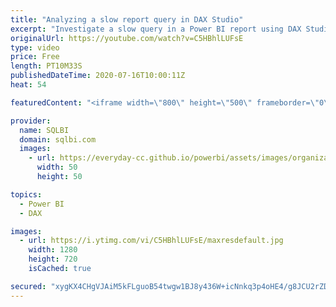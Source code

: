 ```yaml
---
title: "Analyzing a slow report query in DAX Studio"
excerpt: "Investigate a slow query in a Power BI report using DAX Studio, looking at the query plan and the server timings. How to learn DAX: https://www.sqlbi.com/guides/dax/ DAX Studio: https://daxstudio.org/ Optimizing DAX Workshop: https://www.sqlbi.com/p/optimizing-dax-video-course/"
originalUrl: https://youtube.com/watch?v=C5HBhlLUFsE
type: video
price: Free
length: PT10M33S
publishedDateTime: 2020-07-16T10:00:11Z
heat: 54

featuredContent: "<iframe width=\"800\" height=\"500\" frameborder=\"0\" src=\"https://www.youtube.com/embed/C5HBhlLUFsE\" allow=\"accelerometer; autoplay; encrypted-media; gyroscope; picture-in-picture\" allowfullscreen></iframe>"

provider:
  name: SQLBI
  domain: sqlbi.com
  images:
    - url: https://everyday-cc.github.io/powerbi/assets/images/organizations/sqlbi.com-50x50.jpg
      width: 50
      height: 50

topics:
  - Power BI
  - DAX

images:
  - url: https://i.ytimg.com/vi/C5HBhlLUFsE/maxresdefault.jpg
    width: 1280
    height: 720
    isCached: true

secured: "xygKX4CHgVJAiM5kFLguoB54twgw1BJ8y436W+icNnkq3p4oHE4/g8JCU2rZD9XNatgi6oOdUjuie0vUMRqhd4K+pe498A1zE41wF4lJH7ZbF4PLwCumv9rUuiM7qP3npVlg/07wuVgJQIPd1Xa2FS8AMxcJebdo9FXCJUeIUXyDOBBNGcLR7IW+BzBo4aPoHHpf9AJ9IviOmc2N7JNqNVFve97u6Rqc50/VATBFAPbbN3mTPQtNhJ1ATq5I+SQawHzr4bwtxuuFc7M/FumLvbyOzoEia7kk4uwK/PCfInKIRCRG/+Sd8AzOc5IugYNyAJpGMqHD5XykD3uZIlQaf7QO3MKL2iMRD+QI5r2lmLbFfCR1PqjH0wCb7zZ1dqh61zWJnparB+hTbsiv66G7alL0pxC9SD5Hwl+or3aAoGo=;P5vquE28z9y4vfuGbwqamA=="
---
```


